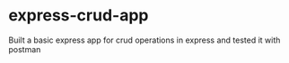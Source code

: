 # express-crud-app
Built a basic express app for crud operations in express and tested it with postman
